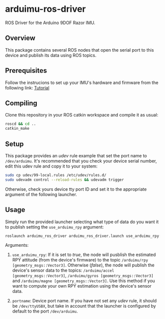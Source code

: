 # arduimu-ros-driver
ROS Driver for the Arduino 9DOF Razor IMU.

## Overview

This package contains several ROS nodes that open the serial port to this device and publish its data using ROS topics.

## Prerequisites

Follow the instrucions to set up your IMU's hardware and firmware from the following link: [Tutorial](https://github.com/Razor-AHRS/razor-9dof-ahrs/wiki/tutorial)

## Compiling

Clone this repository in your ROS catkin workspace and compile it as usual:

```bash
roscd && cd ..
catkin_make
```

## Setup

This package provides an *udev* rule example that set the port name to `/dev/arduimu`. It's recommended that you check your device serial number, edit this udev rule and copy it to your system:

```bash
sudo cp udev/99-local.rules /etc/udev/rules.d/
sudo udevadm control --reload-rules && udevadm trigger
```
Otherwise, check yours device tty port ID and set it to the appropriate argument of the following launcher.

## Usage

Simply run the provided launcher selecting what type of data do you want it to publish setting the `use_arduimu_rpy` argument:

```bash
roslaunch arduimu_ros_driver arduimu_ros_driver.launch use_arduimu_rpy:=<true,false>
```

Arguments:
1. `use_arduimu_rpy`: If it is set to *true*, the node will pusblish the estimated RPY attitude (from the device's firmware) to the topic `/arduimu/rpy [geometry_msgs::Vector3]`. Otherwise (*false*), the node will publish the device's sensor data to the topics: `/arduimu/accel [geometry_msgs::Vector3]`, `/arduimu/gyros [geometry_msgs::Vector3]` and `/arduimu/magne [geometry_msgs::Vector3]`. Use this method if you want to compute your own RPY estimation using the device's sensor data.

2. `portname`: Device port name. If you have not set any *udev* rule, it should be `/dev/ttyUSBX`, but take in account that the launcher is configured by default to the port `/dev/arduimu`.




